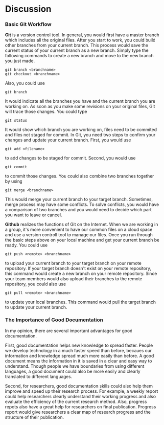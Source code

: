 # Discussion

### Basic Git Workflow  
**Git** is a version control tool. In general, you would first have a master branch which includes all the original files. After you start to work, you could build other branches from your current branch. This process would save the current status of your current branch as a new branch. Simply type the following commands to create a new branch and move to the new branch you just made.  
```  
git branch <branchname>  
git checkout <branchname>  
```  
Also, you could use   
``` 
git branch  
```  
It would indicate all the branches you have and the current branch you are working on. As soon as you make some revisions on your original files, Git will trace those changes. You could type 
```  
git status  
```
It would show which branch you are working on, files need to be commited and files not staged for commit. In Git, you need two steps to confirm your changes and update your current branch. First, you would use 
```  
git add <filename>  
```  
to add changes to be staged for commit. Second, you would use 
```  
git commit  
```   
to commit those changes. You could also combine two branches together by using 
``` 
git merge <branchname>
```  
This would merge your current branch to your target branch. Sometimes, merge process may have some conflicts. To solve conflicts, you would have a comparison of two branches and you would need to decide which part you want to leave or cancel.  

**Github** realizes the functions of Git on the Internet. When we are working in a group, it's more convenient to have our common files on a cloud space and use a version controll tool to manage our files. Once you run through the basic steps above on your local machine and get your current branch be ready. You could use 
```  
git push <remote> <branchname>
```
to upload your current branch to your target branch on your remote repository. If your target branch doesn't exist on your remote repository, this command would create a new branch on your remote repository. Since your team members would also upload their branches to the remote repository, you could also use 
```  
git pull <remote> <branchname>  
```  
to update your local branches. This command would pull the target branch to update your current branch. 
### The Importance of Good Documentation  

  In my opinion, there are several important advantages for good documentation.  
    
  First, good documentation helps new knowledge to spread faster. People we develop technology in a much faster speed than before, becaues our information and knowledge spread much more easily than before. A good document means the information in it is saved in a clear and easy way to understand. Though people we have boundaries from using different languages, a good document could also be more easily and clearly translated to different languages. 
    
  Second, for researchers, good documentation skills could also help them improve and speed up their research process. For example, a weekly report could help researchers clearly understand their working progress and also evaluate the efficiency of the current research method. Also, progress repots also have a great help for researchers on final publication. Progress report would give researchers a clear map of research progress and the structure of their publication. 
